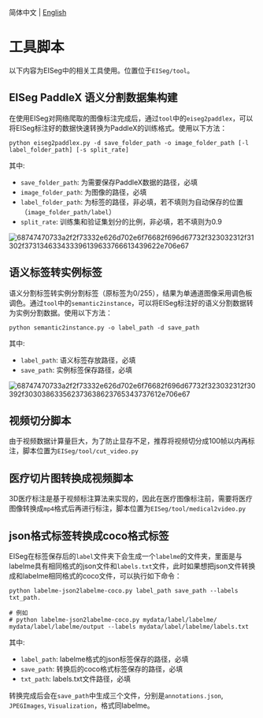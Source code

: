 简体中文 | [English](tools_en.md)

# 工具脚本

以下内容为EISeg中的相关工具使用。位置位于`EISeg/tool`。

## EISeg PaddleX 语义分割数据集构建

在使用EISeg对网络爬取的图像标注完成后，通过`tool`中的`eiseg2paddlex`，可以将EISeg标注好的数据快速转换为PaddleX的训练格式。使用以下方法：
```
python eiseg2paddlex.py -d save_folder_path -o image_folder_path [-l label_folder_path] [-s split_rate]
```
其中:
- `save_folder_path`: 为需要保存PaddleX数据的路径，必填
- `image_folder_path`: 为图像的路径，必填
- `label_folder_path`: 为标签的路径，非必填，若不填则为自动保存的位置（`image_folder_path/label`）
- `split_rate`: 训练集和验证集划分的比例，非必填，若不填则为0.9

![68747470733a2f2f73332e626d702e6f76682f696d67732f323032312f31302f373134633433396139633766613439622e706e67](https://user-images.githubusercontent.com/71769312/141392744-f1a27774-2714-43a2-8808-2fc14a5a6b5a.png)

## 语义标签转实例标签

语义分割标签转实例分割标签（原标签为0/255），结果为单通道图像采用调色板调色。通过`tool`中的`semantic2instance`，可以将EISeg标注好的语义分割数据转为实例分割数据。使用以下方法：

``` shell
python semantic2instance.py -o label_path -d save_path
```

其中:

- `label_path`: 语义标签存放路径，必填
- `save_path`: 实例标签保存路径，必填

![68747470733a2f2f73332e626d702e6f76682f696d67732f323032312f30392f303038633562373638623765343737612e706e67](https://user-images.githubusercontent.com/71769312/141392781-d99ec177-f445-4336-9ab2-0ba7ae75d664.png)

## 视频切分脚本

由于视频数据计算量巨大，为了防止显存不足，推荐将视频切分成100帧以内再标注，脚本位置为`EISeg/tool/cut_video.py`

## 医疗切片图转换成视频脚本

3D医疗标注是基于视频标注算法来实现的，因此在医疗图像标注前，需要将医疗图像转换成`mp4`格式后再进行标注，脚本位置为`EISeg/tool/medical2video.py`

## json格式标签转换成coco格式标签

EISeg在标签保存后的```label```文件夹下会生成一个```labelme```的文件夹，里面是与labelme具有相同格式的json文件和```labels.txt```文件，此时如果想把json文件转换成和labelme相同格式的coco文件，可以执行如下命令：

``` shell
python labelme-json2labelme-coco.py label_path save_path --labels txt_path.

# 例如
# python labelme-json2labelme-coco.py mydata/label/labelme/ mydata/label/labelme/output --labels mydata/label/labelme/labels.txt
```

其中:

- `label_path`: labelme格式的json标签保存的路径，必填
- `save_path`: 转换后的coco格式标签保存的路径，必填
- `txt_path`: labels.txt文件路径，必填

转换完成后会在```save_path```中生成三个文件，分别是```annotations.json```, ```JPEGImages```, ```Visualization```，格式同labelme。
